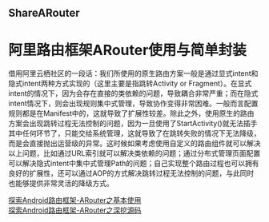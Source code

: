 ## ShareARouter
# 阿里路由框架ARouter使用与简单封装

借用阿里云栖社区的一段话：我们所使用的原生路由方案一般是通过显式intent和隐式intent两种方式实现的（这里主要是指跳转Activity or Fragment）。在显式intent的情况下，因为会存在直接的类依赖的问题，导致耦合非常严重；而在隐式intent情况下，则会出现规则集中式管理，导致协作变得非常困难。一般而言配置规则都是在Manifest中的，这就导致了扩展性较差。除此之外，使用原生的路由方案会出现跳转过程无法控制的问题，因为一旦使用了StartActivity()就无法插手其中任何环节了，只能交给系统管理，这就导致了在跳转失败的情况下无法降级，而是会直接抛出运营级的异常。这时候如果考虑使用自定义的路由组件就可以解决以上问题，比如通过URL索引就可以解决类依赖的问题；通过分布式管理页面配置可以解决隐式intent中集中式管理Path的问题；自己实现整个路由过程也可以拥有良好的扩展性，还可以通过AOP的方式解决跳转过程无法控制的问题，与此同时也能够提供非常灵活的降级方式。<br>

[探索Android路由框架-ARouter之基本使用](https://www.jianshu.com/p/6021f3f61fa6)  
[探索Android路由框架-ARouter之深挖源码](https://www.jianshu.com/p/5b35309e9bb2) 
